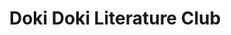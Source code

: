---
tags: products
image: public/img/banners/ddlc.webp
title: Doki Doki Literature Club
language: ["🇺🇸"]
engine: Ren'Py
rating: 17
status: 0
---